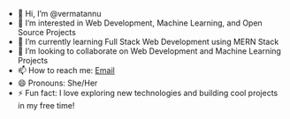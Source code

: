 - 👋 Hi, I’m @vermatannu
- 👀 I’m interested in Web Development, Machine Learning, and Open Source Projects
- 🌱 I’m currently learning Full Stack Web Development using MERN Stack
- 💞️ I’m looking to collaborate on Web Development and Machine Learning Projects
- 📫 How to reach me: [Email](tannuv145@gmail.com)
- 😄 Pronouns: She/Her
- ⚡ Fun fact: I love exploring new technologies and building cool projects in my free time!


<!---
vermatannu/vermatannu is a ✨ special ✨ repository because its `README.md` (this file) appears on your GitHub profile.
You can click the Preview link to take a look at your changes.
--->
